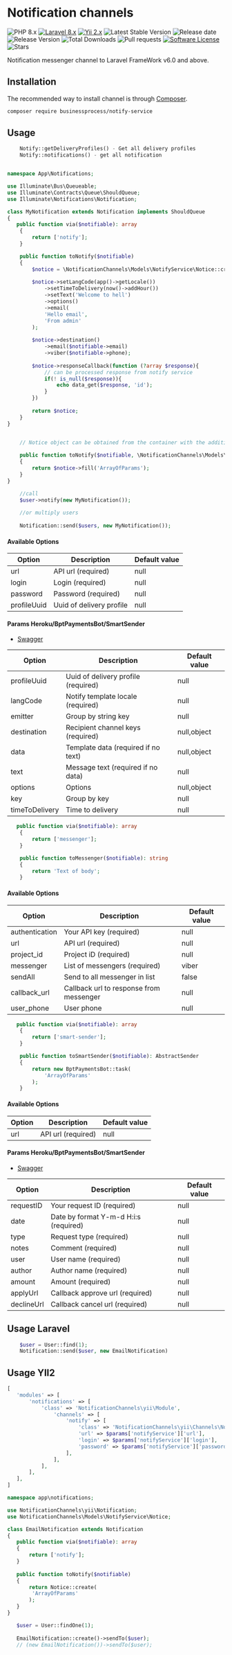 Notification channels
=============================
![PHP 8.x](https://img.shields.io/badge/PHP-%5E8.0-blue)
[![Laravel 8.x](https://img.shields.io/badge/Laravel-8.x-orange.svg)](http://laravel.com)
[![Yii 2.x](https://img.shields.io/badge/Yii-2.x-orange)](https://www.yiiframework.com/doc/guide/2.0/ru)
![Latest Stable Version](https://poser.pugx.org/businessprocess/notify-service/v/stable)
![Release date](https://img.shields.io/github/release-date/businessprocess/notify-service)
![Release Version](https://img.shields.io/github/v/release/businessprocess/notify-service)
![Total Downloads](https://poser.pugx.org/businessprocess/notify-service/downloads)
![Pull requests](https://img.shields.io/bitbucket/pr/businessprocess/notify-service)
[![Software License](https://img.shields.io/badge/license-MIT-brightgreen.svg?style=plastic-square)](LICENSE)
![Stars](https://img.shields.io/github/stars/businessprocess/notify-service?style=social)

Notification messenger channel to Laravel FrameWork v6.0 and above.

## Installation
The recommended way to install channel is through
[Composer](http://getcomposer.org).

```bash
composer require businessprocess/notify-service
```


## Usage <a name="usege-channels"></a>

```php
    Notify::getDeliveryProfiles() - Get all delivery profiles
    Notify::notifications() - get all notification
```

```php

namespace App\Notifications;

use Illuminate\Bus\Queueable;
use Illuminate\Contracts\Queue\ShouldQueue;
use Illuminate\Notifications\Notification;

class MyNotification extends Notification implements ShouldQueue
{    
   public function via($notifiable): array
    {
        return ['notify'];
    }

    public function toNotify($notifiable)
    {    
        $notice = \NotificationChannels\Models\NotifyService\Notice::create('profileUuid');
        
        $notice->setLangCode(app()->getLocale())
            ->setTimeToDelivery(now()->addHour())
            ->setText('Welcome to hell')
            ->options()
            ->email(
            'Hello email',
            'From admin'
        );
            
        $notice->destination()
            ->email($notifiable->email)
            ->viber($notifiable->phone);    
            
        $notice->responseCallback(function (?array $response){
            // can be processed response from notify service
            if(! is_null($response)){
                echo data_get($response, 'id');
            }
        })
        
        return $notice;     
    }
}
```

```php

    // Notice object can be obtained from the container with the addition of the profileUuid from the configuration
    
    public function toNotify($notifiable, \NotificationChannels\Models\NotifyService\Notice $notice)
    {
        return $notice->fill('ArrayOfParams');
    }
}
```

```php
    //call
    $user->notify(new MyNotification());
    
    //or multiply users
    
    Notification::send($users, new MyNotification());

```

#### Available Options

| Option         | Description               | Default value | 
|----------------|---------------------------|---------------|
| url            | API url (required)        | null          |
| login          | Login (required)          | null          |
| password       | Password (required)       | null          |
| profileUuid    | Uuid of delivery profile  | null          |

#### Params Heroku/BptPaymentsBot/SmartSender
- [Swagger](https://dev.mail-service.me/api-docs/#/Delivery%20profile/DeliveryProfileCreateDeliveryProfile)

| Option         | Description                          | Default value | 
|----------------|--------------------------------------|---------------|
| profileUuid    | Uuid of delivery profile (required)  | null          |
| langCode       | Notify template locale (required)    | null          |
| emitter        | Group by string key                  | null          |
| destination    | Recipient channel keys (required)    | null,object   |
| data           | Template data (required if no text)  | null,object   |
| text           | Message text (required if no data)   | null          |
| options        | Options                              | null,object   |
| key            | Group by key                         | null          |
| timeToDelivery | Time to delivery                     | null          |


```php
   public function via($notifiable): array
    {
        return ['messenger'];
    }

    public function toMessenger($notifiable): string
    {
        return 'Text of body';
    }
```

#### Available Options

| Option         | Description                             | Default value                           | 
|----------------|-----------------------------------------|-----------------------------------------|
| authentication | Your API key (required)                 | null                                    |
| url            | API url (required)                      | null                                    |
| project_id     | Project iD (required)                   | null                                    |
| messenger      | List of messengers (required)           | viber                                   |
| sendAll        | Send to all messenger in list           | false                                   |
| callback_url   | Callback url to response from messenger | null                                    |
| user_phone     | User phone                              | null                                    |


```php
   public function via($notifiable): array
    {
        return ['smart-sender'];
    }

    public function toSmartSender($notifiable): AbstractSender
    {
        return new BptPaymentsBot::task(         
            'ArrayOfParams'       
        );
    }
```

#### Available Options

| Option | Description        | Default value    | 
|--------|--------------------|------------------|
| url    | API url (required) | null             |

#### Params Heroku/BptPaymentsBot/SmartSender
- [Swagger](https://bpt-payments-dev-bot.ooo.ua/swagger-route#/refill-task/RefillTaskController_create)  

| Option     | Description                             | Default value       | 
|------------|-----------------------------------------|---------------------|
| requestID  | Your request ID (required)              | null                |
| date       | Date by format Y-m-d H:i:s (required)   | null                |
| type       | Request type (required)                 | null                |
| notes      | Comment (required)                      | null                |
| user       | User name (required)                    | null                |
| author     | Author name (required)                  | null                |
| amount     | Amount (required)                       | null                |
| applyUrl   | Callback approve url  (required)        | null                |
| declineUrl | Callback cancel url  (required)         | null                |

## Usage Laravel <a name="laravel"></a>

```php
    $user = User::find(1);
    Notification::send($user, new EmailNotification)
```

## Usage YII2 <a name="yii2"></a>
 ```php
[
    'modules' => [
        'notifications' => [
            'class' => 'NotificationChannels\yii\Module',
                'channels' => [
                    'notify' => [
                        'class' => 'NotificationChannels\yii\Channels\NotifyChannel',
                        'url' => $params['notifyService']['url'],
                        'login' => $params['notifyService']['login'],
                        'password' => $params['notifyService']['password'],
                    ],            
                ],
            ],
        ],
    ],
]
 ```

 ```php
namespace app\notifications;

use NotificationChannels\yii\Notification;
use NotificationChannels\Models\NotifyService\Notice;

class EmailNotification extends Notification
{
    public function via($notifiable): array
    {
        return ['notify'];
    } 
    
    public function toNotify($notifiable)
    {
        return Notice::create(
         'ArrayOfParams' 
        );
    }
}
 ```

 ```php
    $user = User::findOne(1);
    
    EmailNotification::create()->sendTo($user);
    // (new EmailNotification())->sendTo($user);
 ```